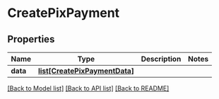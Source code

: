 # CreatePixPayment

## Properties
Name | Type | Description | Notes
------------ | ------------- | ------------- | -------------
**data** | [**list[CreatePixPaymentData]**](CreatePixPaymentData.md) |  | 

[[Back to Model list]](../README.md#documentation-for-models) [[Back to API list]](../README.md#documentation-for-api-endpoints) [[Back to README]](../README.md)

